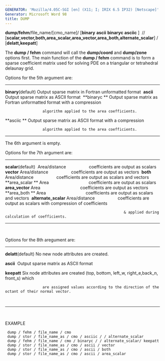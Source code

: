 ```yaml
---
GENERATOR: 'Mozilla/4.05C-SGI [en] (X11; I; IRIX 6.5 IP32) [Netscape]'
Generator: Microsoft Word 98
title: DUMP
---
```


 **dump/fehm**/file\_name/[cmo\_name]/ [**binary** **ascii** 
 **binaryc** **asciic** ]  //
 [**scalar,vector,both,area\_scalar,area\_vector,area\_both,alternate\_scalar**]
 /  [**delatt,keepatt**]

 

 

 The **dump / fehm** command will call the **dump/coord** and
 **dump/zone** options first. The main function of the **dump / fehm**
 command is to form a sparse coefficient matrix used for solving PDE on
 a triangular or tetrahedral delaunay grid.

 Options for the 5th argument are:

   --------------------- ------------------------------------------------------------------------
   **binary**(default)   Output sparse matrix in Fortran unformatted format 
   **ascii**             Output sparse matrix as ASCII format 
   **binaryc **          Output sparse matrix as Fortran unformatted format with a compression 
   
                     algorithm applied to the area coefficients. 
   **asciic **           Output sparse matrix as ASCII format with a compression 
   
                     algorithm applied to the area coefficients. 
   --------------------- ------------------------------------------------------------------------

 The 6th argument is empty.

 Options for the 7th argument are:

   ----------------------- ------------------------------------------------------------------------------------------------------
   **scalar**(default)     Area/distance                   coefficients are output as scalars 
   **vector**              Area/distance                   coefficients are output as vectors 
   **both**                Area/distance                   coefficients are output as scalars and vectors 
   **area\_scalar **       Area                                 coefficients are output as scalars
   **area\_vector**        Area                                 coefficients are output as vectors 
   **area\_both **         Area                                 coefficients are output as scalars and vectors 
   **alternate\_scalar**   Area/distance                   coefficients are output as scalars with compression of coefficients 
   
                                                          & applied during calculation of coefficients. 
   ----------------------- ------------------------------------------------------------------------------------------------------

  

 Options for the 8th aregument are:

   --------------------- -------------------------------------------------------------------------------------------
   **delatt**(default)   No new node attributes are created.

   **ascii**             Output sparse matrix as ASCII format 

   **keepatt**           Six node attributes are created (top, bottom, left\_w, right\_e,back\_n, front\_s) which 

   
                     are assigned values according to the direction of the octant of their normal vector. 

                           
   --------------------- -------------------------------------------------------------------------------------------

  

EXAMPLE

     dump / fehm / file_name / cmo 
     dump / stor / file_name_as / cmo / asciic / / alternate_scalar 
     dump / fehm / file_name / cmo / binaryc / / alternate_scalar/ keepatt 
     dump / stor / file_name_as / cmo / ascii / vector
     dump / stor / file_name_as / cmo / ascii / both 
     dump / stor / file_name_as / cmo / ascii / area_scalar
